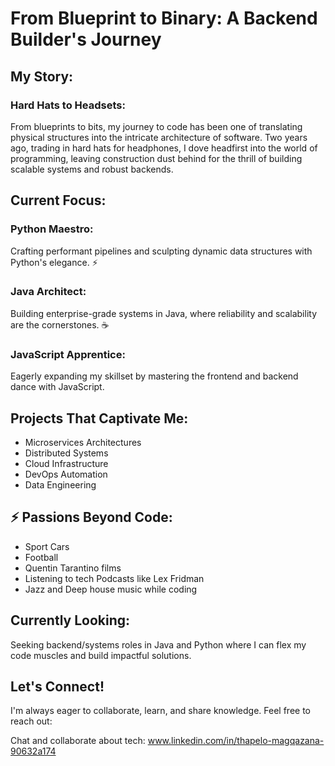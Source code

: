 # From Blueprint to Binary: A Backend Builder's Journey

## My Story:

### Hard Hats to Headsets:
From blueprints to bits, my journey to code has been one of translating physical structures into the intricate architecture of software. Two years ago, trading in hard hats for headphones, I dove headfirst into the world of programming, leaving construction dust behind for the thrill of building scalable systems and robust backends.

## Current Focus:

### Python Maestro:
Crafting performant pipelines and sculpting dynamic data structures with Python's elegance. ⚡️
### Java Architect:
Building enterprise-grade systems in Java, where reliability and scalability are the cornerstones. ☕️
### JavaScript Apprentice:
Eagerly expanding my skillset by mastering the frontend and backend dance with JavaScript.

## Projects That Captivate Me:

- Microservices Architectures
- Distributed Systems
- Cloud Infrastructure
- DevOps Automation
- Data Engineering

## ⚡️ Passions Beyond Code:
- Sport Cars
- Football
- Quentin Tarantino films
- Listening to tech Podcasts like Lex Fridman
- Jazz and Deep house music while coding

## Currently Looking:   
Seeking backend/systems roles in Java and Python where I can flex my code muscles and build impactful solutions.

## Let's Connect!

I'm always eager to collaborate, learn, and share knowledge. Feel free to reach out:

Chat and collaborate about tech: www.linkedin.com/in/thapelo-magqazana-90632a174

